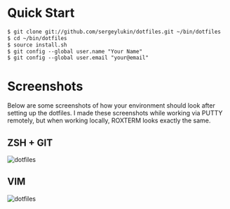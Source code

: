 Quick Start
===========

``` html
$ git clone git://github.com/sergeylukin/dotfiles.git ~/bin/dotfiles
$ cd ~/bin/dotfiles
$ source install.sh
$ git config --global user.name "Your Name"
$ git config --global user.email "your@email"
```

Screenshots
===========

Below are some screenshots of how your environment should look after setting up the dotfiles. I made these screenshots while working via PUTTY remotely, but when working locally, ROXTERM looks exactly the same.

ZSH + GIT
----------

![dotfiles](https://raw.github.com/sergeylukin/dotfiles/master/img/screen-zsh-git.jpg)

VIM
---

![dotfiles](https://raw.github.com/sergeylukin/dotfiles/master/img/screen-vim.jpg)
